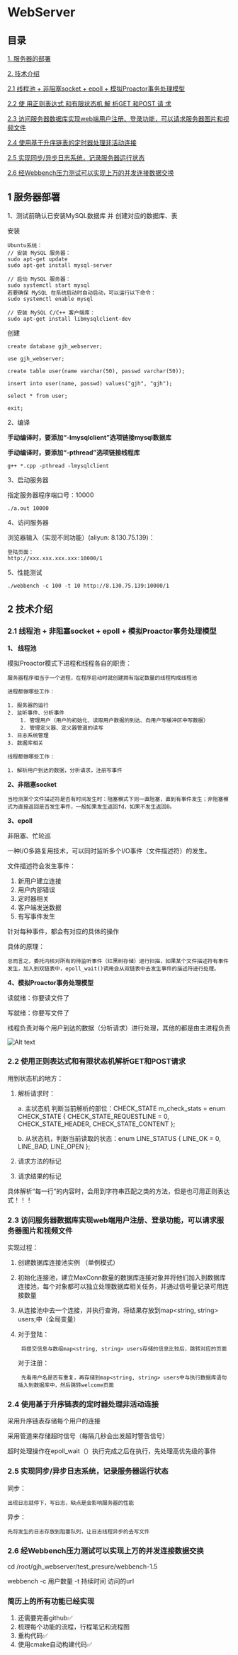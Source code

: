 # WebServer

## 目录

[1. 服务器的部署](#1)

[2. 技术介绍](#2)

[2.1 线程池 + 非阻塞socket + epoll + 模拟Proactor事务处理模型](#2-1)

[2.2 使 用正则表达式 和有限状态机 解 析GET 和POST 请 求](#2-2)

[2.3 访问服务器数据库实现web端用户注册、登录功能，可以请求服务器图片和视频文件](#2-3)

[2.4 使用基于升序链表的定时器处理非活动连接](#2-4)

[2.5 实现同步/异步日志系统，记录服务器运行状态](#2-5)

[2.6 经Webbench压力测试可以实现上万的并发连接数据交换](#2-6)

[](#)

## <a id="1">1 服务器部署</a>

1、测试前确认已安装MySQL数据库 并 创建对应的数据库、表

安装

```
Ubuntu系统：
// 安装 MySQL 服务器：
sudo apt-get update
sudo apt-get install mysql-server

// 启动 MySQL 服务器：
sudo systemctl start mysql
若要确保 MySQL 在系统启动时自动启动，可以运行以下命令：
sudo systemctl enable mysql

// 安装 MySQL C/C++ 客户端库：
sudo apt-get install libmysqlclient-dev
```

创建

```
create database gjh_webserver;

use gjh_webserver;

create table user(name varchar(50), passwd varchar(50));

insert into user(name, passwd) values("gjh", "gjh");

select * from user;

exit;
```

2、编译

**手动编译时，要添加“-lmysqlclient”选项链接mysql数据库**

**手动编译时，要添加“-pthread”选项链接线程库**

`g++ *.cpp -pthread -lmysqlclient`

3、启动服务器

指定服务器程序端口号：10000

`./a.out 10000`

4、访问服务器

浏览器输入（实现不同功能）(aliyun: 8.130.75.139)：

    登陆页面：
    http://xxx.xxx.xxx.xxx:10000/1

5、性能测试

`./webbench -c 100 -t 10 http://8.130.75.139:10000/1`

## <a id="2">2 技术介绍</a>

### <a id="2-1">2.1 线程池 + 非阻塞socket + epoll + 模拟Proactor事务处理模型</a>

**1、 线程池**

模拟Proactor模式下进程和线程各自的职责：

    服务器程序相当于一个进程，在程序启动时就创建拥有指定数量的线程构成线程池

    进程都做哪些工作：

    1. 服务器的运行 
    2. 监听事件、分析事件
        1. 管理用户（用户的初始化、读取用户数据的到达、向用户写缓冲区中写数据）
        2. 管理定义器、定义器管道的读写
    3. 日志系统管理
    3. 数据库相关

    线程都做哪些工作：

    1. 解析用户到达的数据，分析请求，注册写事件

**2、非阻塞socket**

    当检测某个文件描述符是否有时间发生时：阻塞模式下则一直阻塞，直到有事件发生；非阻塞模式为直接返回是否发生事件，一般如果发生返回fd，如果不发生返回0。

**3、epoll**

非阻塞、忙轮巡

一种I/O多路复用技术，可以同时监听多个I/O事件（文件描述符）的发生。

文件描述符会发生事件：

1. 新用户建立连接 
2. 用户内部错误 
3. 定时器相关 
4. 客户端发送数据 
5. 有写事件发生

针对每种事件，都会有对应的具体的操作

具体的原理：

    总而言之，委托内核对所有的待监听事件（红黑树存储）进行扫描，如果某个文件描述符有事件发生，加入到双链表中，epoll_wait()调用会从双链表中去发生事件的描述符进行处理。

**4、模拟Proactor事务处理模型**

读就绪：你要读文件了

写就绪：你要写文件了

线程负责对每个用户到达的数据（分析请求）进行处理，其他的都是由主进程负责

![Alt text](./pic/image.png)

### <a id='2-2'>2.2 使用正则表达式和有限状态机解析GET和POST请求</a>

用到状态机的地方：

1. 解析请求时：

    a. 主状态机 判断当前解析的部位：CHECK_STATE m_check_stats = enum CHECK_STATE { CHECK_STATE_REQUESTLINE = 0, CHECK_STATE_HEADER, CHECK_STATE_CONTENT };

    b. 从状态机，判断当前读取的状态：enum LINE_STATUS { LINE_OK = 0, LINE_BAD, LINE_OPEN };

2. 请求方法的标记

3. 请求结果的标记

具体解析“每一行”的内容时，会用到字符串匹配之类的方法，但是也可用正则表达式！！！

### <a id='2-3'>2.3 访问服务器数据库实现web端用户注册、登录功能，可以请求服务器图片和视频文件</a>

实现过程：

1. 创建数据库连接池实例 （单例模式）
2. 初始化连接池，建立MaxConn数量的数据库连接对象并将他们加入到数据库连接池，每个对象都可以独立处理数据库相关任务，并通过信号量记录可用连接数量
3. 从连接池中去一个连接，并执行查询，将结果存放到map<string, string> users;中（全局变量）
4. 
    对于登陆：

        将提交信息与数组map<string, string> users存储的信息比较后，跳转对应的页面

    对于注册：

        先看用户名是否有重复，再存储到map<string, string> users中与执行数据库语句插入到数据库中，然后跳转welcome页面

### <a id='2-4'>2.4 使用基于升序链表的定时器处理非活动连接</a>

采用升序链表存储每个用户的连接

采用管道来存储超时信号（每隔几秒会出发超时警告信号）

超时处理操作在epoll_wait（）执行完成之后在执行，先处理高优先级的事件

### <a id='2-5'>2.5 实现同步/异步日志系统，记录服务器运行状态</a>

同步：

    出现日志就停下，写日志，缺点是会影响服务器的性能

异步：

    先将发生的日志存放到阻塞队列，让日志线程异步的去写文件

### <a id='2-6'>2.6 经Webbench压力测试可以实现上万的并发连接数据交换</a>

cd /root/gjh_webserver/test_presure/webbench-1.5

webbench -c 用户数量 -t 持续时间 访问的url

### <a id=''></a>




### 简历上的所有功能已经实现

1. 还需要完善github✅
2. 梳理每个功能的流程，行程笔记和流程图
3. 重构代码✅
4. 使用cmake自动构建代码✅



